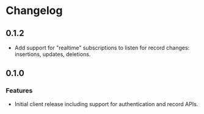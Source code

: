 # Changelog

## 0.1.2

- Add support for "realtime" subscriptions to listen for record changes:
  insertions, updates, deletions.

## 0.1.0

### Features

- Initial client release including support for authentication and record APIs.
